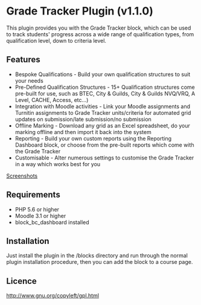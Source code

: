 # Grade Tracker Plugin (v1.1.0)

This plugin provides you with the Grade Tracker block, which can be used to track students' progress across a wide range of qualification types, from qualification level, down to criteria level.


Features
------------
- Bespoke Qualifications - Build your own qualification structures to suit your needs
- Pre-Defined Qualification Structures - 15+ Qualification structures come pre-built for use, such as BTEC, City & Guilds, City & Guilds NVQ/VRQ, A Level, CACHE, Access, etc...)
- Integration with Moodle activities - Link your Moodle assignments and Turnitin assignments to Grade Tracker units/criteria for automated grid updates on submission/late submission/no submission
- Offline Marking - Download any grid as an Excel spreadsheet, do your marking offline and then import it back into the system
- Reporting - Build your own custom reports using the Reporting Dashboard block, or choose from the pre-built reports which come with the Grade Tracker
- Customisable - Alter numerous settings to customise the Grade Tracker in a way which works best for you

[Screenshots](http://moodleportal.bedford.ac.uk/mod/lightboxgallery/view.php?id=44)

Requirements
------------
- PHP 5.6 or higher
- Moodle 3.1 or higher
- block_bc_dashboard installed

Installation
------------
Just install the plugin in the /blocks directory and run through the normal plugin installation procedure, then you can add the block to a course page.

Licence
------------
http://www.gnu.org/copyleft/gpl.html
